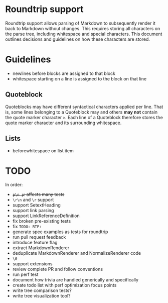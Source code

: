 # Roundtrip support
Roundtrip support allows parsing of Markdown to subsequently render it back to Markdown without changes. This requires storing all characters on the parse tree, including whitespace and special characters. This document outlines decisions and guidelines on how these characters are stored.

# Guidelines
- newlines before blocks are assigned to that block
- whitespace starting on a line is assigned to the block on that line

## Quoteblock
Quoteblocks may have different syntactical characters applied per line. That is, some lines belonging to a Quoteblock may and others **may not** contain the quote marker character `>`. Each line of a Quoteblock therefore stores the quote marker character and its surrounding whitespace.

## Lists
- beforewhitespace on list item

# TODO
In order:
- ~~`p\n p`: affects many tests~~
- `\r\n` and `\r` support
- support SetextHeading
- support link parsing
- support LinkReferenceDefinition
- fix broken pre-existing tests
- fix `TODO: RTP: `
- generate spec examples as tests for roundtrip
- run pull request feedback
- introduce feature flag
- extract MarkdownRenderer
- deduplicate MarkdownRenderer and NormalizeRenderer code
- `\0`
- support extensions
- review complete PR and follow conventions
- run perf test
- document how trivia are handled generically and specifically
- create todo list with perf optimization focus points
- write tree comparison tests?
- write tree visualization tool?
